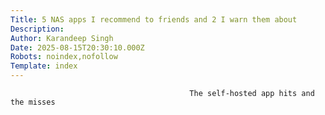 ```yaml
---
Title: 5 NAS apps I recommend to friends and 2 I warn them about
Description: 
Author: Karandeep Singh
Date: 2025-08-15T20:30:10.000Z
Robots: noindex,nofollow
Template: index
---
```


                                            The self-hosted app hits and the misses
                                        